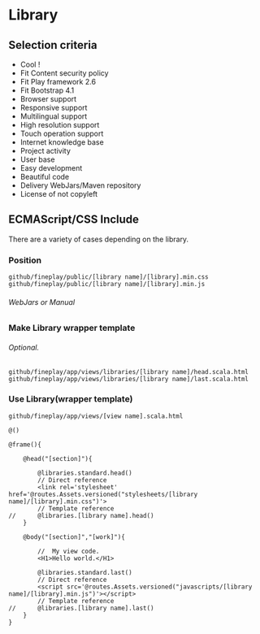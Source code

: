 Library
=======

Selection criteria
-------

- Cool !
- Fit Content security policy
- Fit Play framework 2.6
- Fit Bootstrap 4.1
- Browser support
- Responsive support
- Multilingual support
- High resolution support
- Touch operation support
- Internet knowledge base
- Project activity
- User base
- Easy development
- Beautiful code
- Delivery WebJars/Maven repository
- License of not copyleft

ECMAScript/CSS Include
-------

There are a variety of cases depending on the library.

### Position ###

	github/fineplay/public/[library name]/[library].min.css
	github/fineplay/public/[library name]/[library].min.js

###### WebJars or Manual

### Make Library wrapper template ###
###### Optional.

	github/fineplay/app/views/libraries/[library name]/head.scala.html
	github/fineplay/app/views/libraries/[library name]/last.scala.html

### Use Library(wrapper template) ###

	github/fineplay/app/views/[view name].scala.html

```
@()

@frame(){

	@head("[section]"){

		@libraries.standard.head()
		// Direct reference
		<link rel='stylesheet' href='@routes.Assets.versioned("stylesheets/[library name]/[library].min.css")'>
		// Template reference
//		@libraries.[library name].head()
	}

	@body("[section]","[work]"){

		//	My view code.
		<H1>Hello world.</H1>

		@libraries.standard.last()
		// Direct reference
		<script src='@routes.Assets.versioned("javascripts/[library name]/[library].min.js")'></script>
		// Template reference
//		@libraries.[library name].last()
	}
}
```
